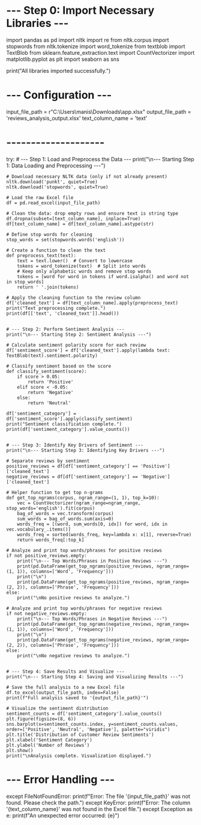 # --- Step 0: Import Necessary Libraries ---
import pandas as pd
import nltk
import re
from nltk.corpus import stopwords
from nltk.tokenize import word_tokenize
from textblob import TextBlob
from sklearn.feature_extraction.text import CountVectorizer
import matplotlib.pyplot as plt
import seaborn as sns

print("All libraries imported successfully.")

# --- Configuration ---
input_file_path = r"C:\Users\manis\Downloads\app.xlsx"
output_file_path = 'reviews_analysis_output.xlsx'
text_column_name = 'text'
# --------------------

try:
    # --- Step 1: Load and Preprocess the Data ---
    print("\n--- Starting Step 1: Data Loading and Preprocessing ---")

    # Download necessary NLTK data (only if not already present)
    nltk.download('punkt', quiet=True)
    nltk.download('stopwords', quiet=True)

    # Load the raw Excel file
    df = pd.read_excel(input_file_path)

    # Clean the data: drop empty rows and ensure text is string type
    df.dropna(subset=[text_column_name], inplace=True)
    df[text_column_name] = df[text_column_name].astype(str)

    # Define stop words for cleaning
    stop_words = set(stopwords.words('english'))

    # Create a function to clean the text
    def preprocess_text(text):
        text = text.lower()  # Convert to lowercase
        tokens = word_tokenize(text)  # Split into words
        # Keep only alphabetic words and remove stop words
        tokens = [word for word in tokens if word.isalpha() and word not in stop_words]
        return ' '.join(tokens)

    # Apply the cleaning function to the review column
    df['cleaned_text'] = df[text_column_name].apply(preprocess_text)
    print("Text preprocessing complete.")
    print(df[['text', 'cleaned_text']].head())


    # --- Step 2: Perform Sentiment Analysis ---
    print("\n--- Starting Step 2: Sentiment Analysis ---")

    # Calculate sentiment polarity score for each review
    df['sentiment_score'] = df['cleaned_text'].apply(lambda text: TextBlob(text).sentiment.polarity)

    # Classify sentiment based on the score
    def classify_sentiment(score):
        if score > 0.05:
            return 'Positive'
        elif score < -0.05:
            return 'Negative'
        else:
            return 'Neutral'

    df['sentiment_category'] = df['sentiment_score'].apply(classify_sentiment)
    print("Sentiment classification complete.")
    print(df['sentiment_category'].value_counts())


    # --- Step 3: Identify Key Drivers of Sentiment ---
    print("\n--- Starting Step 3: Identifying Key Drivers ---")

    # Separate reviews by sentiment
    positive_reviews = df[df['sentiment_category'] == 'Positive']['cleaned_text']
    negative_reviews = df[df['sentiment_category'] == 'Negative']['cleaned_text']

    # Helper function to get top n-grams
    def get_top_ngrams(corpus, ngram_range=(1, 1), top_k=10):
        vec = CountVectorizer(ngram_range=ngram_range, stop_words='english').fit(corpus)
        bag_of_words = vec.transform(corpus)
        sum_words = bag_of_words.sum(axis=0)
        words_freq = [(word, sum_words[0, idx]) for word, idx in vec.vocabulary_.items()]
        words_freq = sorted(words_freq, key=lambda x: x[1], reverse=True)
        return words_freq[:top_k]

    # Analyze and print top words/phrases for positive reviews
    if not positive_reviews.empty:
        print("\n--- Top Words/Phrases in Positive Reviews ---")
        print(pd.DataFrame(get_top_ngrams(positive_reviews, ngram_range=(1, 1)), columns=['Word', 'Frequency']))
        print("\n")
        print(pd.DataFrame(get_top_ngrams(positive_reviews, ngram_range=(2, 2)), columns=['Phrase', 'Frequency']))
    else:
        print("\nNo positive reviews to analyze.")

    # Analyze and print top words/phrases for negative reviews
    if not negative_reviews.empty:
        print("\n--- Top Words/Phrases in Negative Reviews ---")
        print(pd.DataFrame(get_top_ngrams(negative_reviews, ngram_range=(1, 1)), columns=['Word', 'Frequency']))
        print("\n")
        print(pd.DataFrame(get_top_ngrams(negative_reviews, ngram_range=(2, 2)), columns=['Phrase', 'Frequency']))
    else:
        print("\nNo negative reviews to analyze.")


    # --- Step 4: Save Results and Visualize ---
    print("\n--- Starting Step 4: Saving and Visualizing Results ---")

    # Save the full analysis to a new Excel file
    df.to_excel(output_file_path, index=False)
    print(f"Full analysis saved to '{output_file_path}'")

    # Visualize the sentiment distribution
    sentiment_counts = df['sentiment_category'].value_counts()
    plt.figure(figsize=(8, 6))
    sns.barplot(x=sentiment_counts.index, y=sentiment_counts.values, order=['Positive', 'Neutral', 'Negative'], palette="viridis")
    plt.title('Distribution of Customer Review Sentiments')
    plt.xlabel('Sentiment Category')
    plt.ylabel('Number of Reviews')
    plt.show()
    print("\nAnalysis complete. Visualization displayed.")

# --- Error Handling ---
except FileNotFoundError:
    print(f"Error: The file '{input_file_path}' was not found. Please check the path.")
except KeyError:
    print(f"Error: The column '{text_column_name}' was not found in the Excel file.")
except Exception as e:
    print(f"An unexpected error occurred: {e}")
